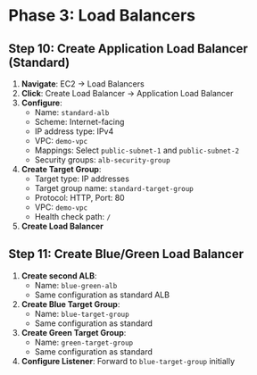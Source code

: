 # Phase 3: Load Balancers

## Step 10: Create Application Load Balancer (Standard)
1. **Navigate**: EC2 → Load Balancers
2. **Click**: Create Load Balancer → Application Load Balancer
3. **Configure**:
   - Name: `standard-alb`
   - Scheme: Internet-facing
   - IP address type: IPv4
   - VPC: `demo-vpc`
   - Mappings: Select `public-subnet-1` and `public-subnet-2`
   - Security groups: `alb-security-group`
4. **Create Target Group**:
   - Target type: IP addresses
   - Target group name: `standard-target-group`
   - Protocol: HTTP, Port: 80
   - VPC: `demo-vpc`
   - Health check path: `/`
5. **Create Load Balancer**

## Step 11: Create Blue/Green Load Balancer
1. **Create second ALB**:
   - Name: `blue-green-alb`
   - Same configuration as standard ALB
2. **Create Blue Target Group**:
   - Name: `blue-target-group`
   - Same configuration as standard
3. **Create Green Target Group**:
   - Name: `green-target-group`
   - Same configuration as standard
4. **Configure Listener**: Forward to `blue-target-group` initially
